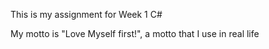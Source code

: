 This is my assignment for Week 1 C#

My motto is "Love Myself first!", a motto that I use in real life

